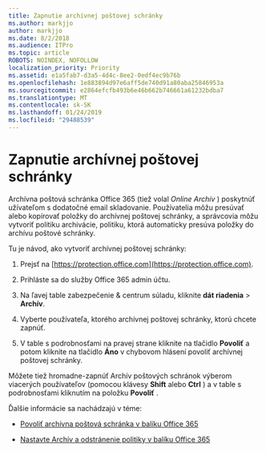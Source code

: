 ```yaml
---
title: Zapnutie archívnej poštovej schránky
ms.author: markjjo
author: markjjo
ms.date: 8/2/2018
ms.audience: ITPro
ms.topic: article
ROBOTS: NOINDEX, NOFOLLOW
localization_priority: Priority
ms.assetid: e1a5fab7-d3a5-4d4c-8ee2-0edf4ec9b76b
ms.openlocfilehash: 1e883894d97e6aff5de740d91a80aba25846953a
ms.sourcegitcommit: e2864efcfb493b6e46b662b746661a61232bdba7
ms.translationtype: MT
ms.contentlocale: sk-SK
ms.lasthandoff: 01/24/2019
ms.locfileid: "29488539"
---
```

# <a name="enable-an-archive-mailbox"></a>Zapnutie archívnej poštovej schránky

Archívna poštová schránka Office 365 (tiež volal *Online Archív* ) poskytnúť užívateľom s dodatočné email skladovanie. Používatelia môžu presúvať alebo kopírovať položky do archívnej poštovej schránky, a správcovia môžu vytvoriť politiku archivácie, politiku, ktorá automaticky presúva položky do archívu poštové schránky. 
  
Tu je návod, ako vytvoriť archívnej poštovej schránky:
  
1. Prejsť na [https://protection.office.com](https://protection.office.com).
    
2. Prihláste sa do služby Office 365 admin účtu.
    
3. Na ľavej table zabezpečenie &amp; centrum súladu, kliknite **dát riadenia** \> **Archív**.
    
4. Vyberte používateľa, ktorého archívnej poštovej schránky, ktorú chcete zapnúť.
    
5. V table s podrobnosťami na pravej strane kliknite na tlačidlo **Povoliť** a potom kliknite na tlačidlo **Áno** v chybovom hlásení povoliť archívnej poštovej schránky. 
    
Môžete tiež hromadne-zapnúť Archív poštových schránok výberom viacerých používateľov (pomocou klávesy **Shift** alebo **Ctrl** ) a v table s podrobnosťami kliknutím na položku **Povoliť** . 
  
Ďalšie informácie sa nachádzajú v téme:
  
- [Povoliť archívna poštová schránka v balíku Office 365](https://support.office.com/article/enable-archive-mailboxes-in-the-office-365-security-compliance-center-268a109e-7843-405b-bb3d-b9393b2342ce)
    
- [Nastavte Archív a odstránenie politiky v balíku Office 365](https://support.office.com/article/Set-up-an-archive-and-deletion-policy-for-mailboxes-in-your-Office-365-organization-ec3587e4-7b4a-40fb-8fb8-8aa05aeae2ce)
    

